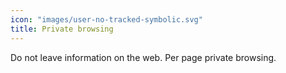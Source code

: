 ```yaml
---
icon: "images/user-no-tracked-symbolic.svg"
title: Private browsing
---
```

Do not leave information on the web. Per page private browsing.
